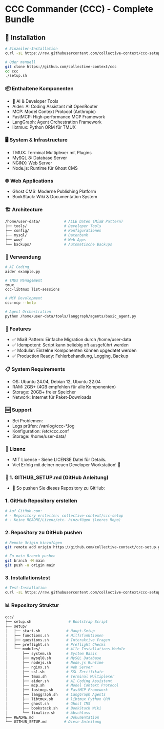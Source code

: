 # CCC Commander (CCC) - Complete Bundle

## 🚀 Installation

```bash
# Einzeiler-Installation
curl -sL https://raw.githubusercontent.com/collective-context/ccc-setup/main/setup.sh | sudo -E bash

# Oder manuell
git clone https://github.com/collective-context/ccc
cd ccc
./setup.sh
```

### 📦 Enthaltene Komponenten
* 🤖 AI & Developer Tools
* Aider: AI Coding Assistant mit OpenRouter
* MCP: Model Context Protocol (Anthropic)
* FastMCP: High-performance MCP Framework
* LangGraph: Agent Orchestration Framework
* libtmux: Python ORM für TMUX

### 🖥️ System & Infrastructure
* TMUX: Terminal Multiplexer mit Plugins
* MySQL 8: Database Server
* NGINX: Web Server
* Node.js: Runtime für Ghost CMS

### 🌐 Web Applications
* Ghost CMS: Moderne Publishing Platform
* BookStack: Wiki & Documentation System

### 🏗️ Architecture
```bash
/home/user-data/           # ALLE Daten (MiaB Pattern)
├── tools/                 # Developer Tools
├── config/                # Konfigurationen
├── mysql/                 # Datenbank
├── www/                   # Web Apps
└── backups/               # Automatische Backups
```

### 🔧 Verwendung
```bash
# AI Coding
aider example.py

# TMUX Management
tmux
ccc-libtmux list-sessions

# MCP Development
ccc-mcp --help

# Agent Orchestration
python /home/user-data/tools/langgraph/agents/basic_agent.py
```

### 🎯 Features
* ✅ MiaB Pattern: Einfache Migration durch /home/user-data
* ✅ Idempotent: Script kann beliebig oft ausgeführt werden
* ✅ Modular: Einzelne Komponenten können upgedatet werden
* ✅ Production Ready: Fehlerbehandlung, Logging, Backup

### 📋 System Requirements
* OS: Ubuntu 24.04, Debian 12, Ubuntu 22.04
* RAM: 2GB+ (4GB empfohlen für alle Komponenten)
* Storage: 20GB+ freier Speicher
* Network: Internet für Paket-Downloads

### 🆘 Support
* Bei Problemen:
* Logs prüfen: /var/log/ccc-*.log
* Konfiguration: /etc/ccc.conf
* Storage: /home/user-data/

### 📄 Lizenz
* MIT License - Siehe LICENSE Datei für Details.
* Viel Erfolg mit deiner neuen Developer Workstation! 🎉


### 📁 1. GITHUB_SETUP.md (GitHub Anleitung)
* 🚀 So pushen Sie dieses Repository zu GitHub:

### 1. GitHub Repository erstellen
```bash
# Auf GitHub.com:
# - Repository erstellen: collective-context/ccc-setup
# - Keine README/Lizenz/etc. hinzufügen (leeres Repo)
```

### 2. Repository zu GitHub pushen
```bash
# Remote Origin hinzufügen
git remote add origin https://github.com/collective-context/ccc-setup.git

# Zu main Branch pushen
git branch -M main
git push -u origin main
```

### 3. Installationstest
```bash
# Test-Installation
curl -sL https://raw.githubusercontent.com/collective-context/ccc-setup/main/setup.sh | sudo -E bash
```

### 📊 Repository Struktur
```bash
ccc/
├── setup.sh                 # Bootstrap Script
├── setup/
│   ├── start.sh            # Haupt-Setup
│   ├── functions.sh        # Hilfsfunktionen
│   ├── questions.sh        # Interaktive Fragen
│   ├── preflight.sh        # Preflight Checks
│   └── modules/            # Alle Installations-Module
│       ├── system.sh       # System Basis
│       ├── mysql8.sh       # MySQL Database
│       ├── nodejs.sh       # Node.js Runtime
│       ├── nginx.sh        # Web Server
│       ├── ssl.sh          # SSL Zertifikate
│       ├── tmux.sh         # Terminal Multiplexer
│       ├── aider.sh        # AI Coding Assistant
│       ├── mcp.sh          # Model Context Protocol
│       ├── fastmcp.sh      # FastMCP Framework
│       ├── langgraph.sh    # LangGraph Agents
│       ├── libtmux.sh      # libtmux Python ORM
│       ├── ghost.sh        # Ghost CMS
│       ├── bookstack.sh    # BookStack Wiki
│       └── finalize.sh     # Abschluss
├── README.md               # Dokumentation
└── GITHUB_SETUP.md        # Diese Anleitung
```
